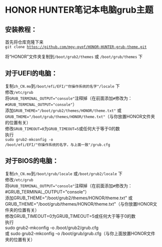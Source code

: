 HONOR HUNTER笔记本电脑grub主题
=
安装教程：<br>
-
首先将仓库克隆下来<br>
<code>git clone https://github.com/mgy-qyqf/HONOR-HUNTER-grub-theme.git</code>

将“HONOR”文件夹复制到<code>/boot/grub2/themes</code> 或 <code>/boot/grub/themes</code> 下<br>

对于UEFI的电脑：<br>
-
复制<code>zh_CN.mo</code>到<code>/boot/efi/EFI/"你操作系统的名字"/locale</code> 下<br>
修改<code>/etc/grub</code><br>
将<code>GRUB_TERMINAL_OUTPUT="console"</code>注释掉（在前面添加<code>#</code>修改为：<code>#GRUB_TERMINAL_OUTPUT="console"</code>）<br>
添加<code>GRUB_THEME="/boot/grub2/themes/HONOR/theme.txt"</code> 或<br>
<code>GRUB_THEME="/boot/grub/themes/HONOR/theme.txt"</code>（与你放置HONOR文件夹的位置有关）<br>
修改<code>GRUB_TIMEOUT=0</code>为<code>GRUB_TIMEOUT=5</code>或任何大于等于0的数<br>
执行<br>
<code>sudo grub2-mkconfig -o /boot/efi/EFI/"你操作系统的名字，与上面一致"/grub.cfg</code><br>

对于BIOS的电脑：<br>
-
复制<code>zh_CN.mo</code>到<code>/boot/grub/locale</code> 或<code>/boot/grub2/locale</code> 下<br>
修改<code>/etc/grub</code><br>
将<code>GRUB_TERMINAL_OUTPUT="console"</code>注释掉（在前面添加<code>#</code>修改为：#GRUB_TERMINAL_OUTPUT="console"）<br>
添加GRUB_THEME="/boot/grub2/themes/HONOR/theme.txt" 或<br>
GRUB_THEME="/boot/grub/themes/HONOR/theme.txt"（与你放置HONOR文件夹的位置有关）<br>
修改GRUB_TIMEOUT=0为GRUB_TIMEOUT=5或任何大于等于0的数<br>
执行<br>
sudo grub2-mkconfig -o /boot/grub2/grub.cfg<br>
或
sudo grub2-mkconfig -o /boot/grub/grub.cfg（与你上面放置HONOR文件夹的位置有关）<br>
